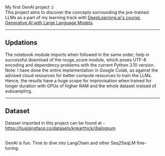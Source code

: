 My first GenAI project :)
<br/>
This project aims to discover the concepts surrounding the pre-trained LLMs as a part of my learning track with <a href="https://coursera.org/share/ce9b14669661dabbb26a990b80e81a13">DeepLearning.ai's course, Generative AI with Large Language Models</a>.
<br/>

<hr/>
<h2>Updations</h2>
The notebook module imports when followed in the same order, help in successful download of the rouge_score module, which poses UTF-8 encoding and dependency problems with the current Python 3.10 version.

<br/>
Note: I have done the entire implementation in Google Colab, as against the advised cloud resources for better compute resources to train the LLMs. Hence, the results have a huge scope for improvisation when trained for longer duration with GPUs of higher RAM and the whole dataset instead of subsampling.

<hr/>

<h2>Dataset</h2>

Dataset imported in this project can be found at - https://huggingface.co/datasets/knkarthick/dialogsum

<br/>
GenAI is fun. Time to dive into LangChain and other Seq2SeqLM fine-tuning.
